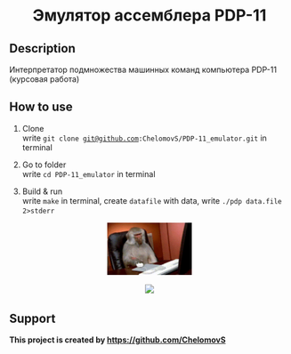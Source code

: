 <h1 align="center">Эмулятор ассемблера PDP-11</h1>

## Description

 Интерпретатор подмножества машинных команд компьютера PDP-11 (курсовая работа)

## How to use

1. Clone <br>
    write <code>git clone git@github.com:ChelomovS/PDP-11_emulator.git</code> in terminal

2. Go to folder <br>
    write <code>cd PDP-11_emulator</code> in terminal

3. Build & run <br>
    write <code>make</code> in terminal, create <code>datafile</code> with data, write <code>./pdp data.file 2>stderr</code>
   
<p align="center"><img src="https://github.com/ChelomovS/PDP-11_emulator/blob/main/Images/agressive.gif" width="30%"></p>
<p align="center"><img src="https://github.com/ChelomovS/PDP-11_emulator/blob/main/Images/smart.gif" width="30%"></p>

## Support
**This project is created by https://github.com/ChelomovS**
